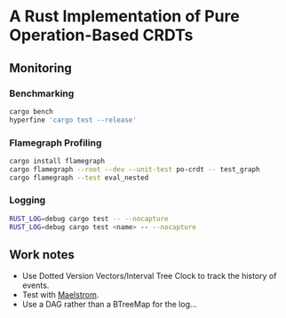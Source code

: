 # A Rust Implementation of Pure Operation-Based CRDTs

## Monitoring

### Benchmarking

```sh
cargo bench
hyperfine 'cargo test --release'
```

### Flamegraph Profiling

```sh
cargo install flamegraph
cargo flamegraph --root --dev --unit-test po-crdt -- test_graph
cargo flamegraph --test eval_nested
```

### Logging

```sh
RUST_LOG=debug cargo test -- --nocapture
RUST_LOG=debug cargo test <name> -- --nocapture
```

## Work notes

- Use Dotted Version Vectors/Interval Tree Clock to track the history of events.
- Test with [Maelstrom](https://github.com/jepsen-io/maelstrom).
- Use a DAG rather than a BTreeMap for the log...
